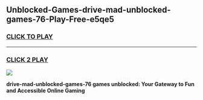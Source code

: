 
## Unblocked-Games-drive-mad-unblocked-games-76-Play-Free-e5qe5
<h3>
<a href="https://premium76.site?title=drive-mad-unblocked-games-76&ref=15A">CLICK TO PLAY</a></h3>
<hr>

<h3>
<a href="https://premium76.site?title=drive-mad-unblocked-games-76&ref=15A">CLICK 2 PLAY</a>
  
</h3>

<a href="https://premium76.site?title=drive-mad-unblocked-games-76&ref=15A"><img src="https://clearcache.store/games.png"></a>


**drive-mad-unblocked-games-76 games unblocked: Your Gateway to Fun and Accessible Online Gaming**
